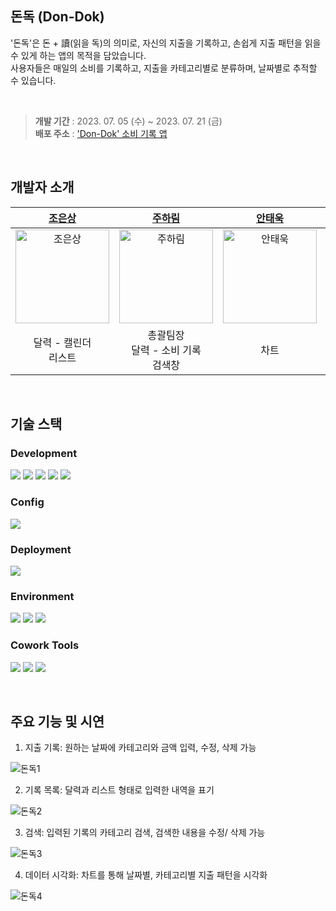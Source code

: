 ##  돈독 (Don-Dok)

<p>
'돈독'은 돈 + 讀(읽을 독)의 의미로, 자신의 지출을 기록하고, 손쉽게 지출 패턴을 읽을 수 있게 하는 앱의 목적을 담았습니다. <br/>
사용자들은 매일의 소비를 기록하고, 지출을 카테고리별로 분류하며, 날짜별로 추적할 수 있습니다.<br/>
</p>

<br />

> **개발 기간** : 2023. 07. 05 (수) ~ 2023. 07. 21 (금)<br /> **배포 주소** : ['Don-Dok' 소비 기록 앱](https://spiffy-eclair-5da7a8.netlify.app/)

<br />

## 개발자 소개

|                                             **[조은상](https://github.com/ChoEun-Sang)**                                              |                                             **[주하림](https://github.com/wngkfla01)**                                             |                                             **[안태욱](https://github.com/dotory0829)**                                              |                                             **[이용수](https://github.com/dragon-it)**                                              |
| :-----------------------------------------------------------------------------------------------------------------------------------: | :--------------------------------------------------------------------------------------------------------------------------------: | :----------------------------------------------------------------------------------------------------------------------------------: | :---------------------------------------------------------------------------------------------------------------------------------: |
| <a href="https://github.com/ChoEun-Sang"><img src="https://avatars.githubusercontent.com/u/128155681?v=4" width=150px alt="조은상" /> | <a href="https://github.com/wngkfla01"><img src="https://avatars.githubusercontent.com/u/64509945?v=4" width=150px alt="주하림" /> | <a href="https://github.com/dotory0829"><img src="https://avatars.githubusercontent.com/u/118456013?v=4" width=150px alt="안태욱" /> | <a href="https://github.com/dragon-it"><img src="https://avatars.githubusercontent.com/u/118169266?v=4" width=150px alt="이용수" /> |
|                                                        달력 - 캘린더<br>리스트                                                        |                                                     총괄팀장<br>달력 - 소비 기록<br>검색창                                                     |                                                                 차트                                                                 |                                                    차트<br>검색창<br>스타일                                                    |

<br />

## 기술 스택

### Development

<p>
<img src="https://img.shields.io/badge/HTML5-E34F26?style=flat&logo=html5&logoColor=white" />
<img src="https://img.shields.io/badge/CSS-1572B6?style=flat&logo=css3&logoColor=white" />
<img src="https://img.shields.io/badge/React-61DAFB?style=flat&logo=React&logoColor=white" />
<img src="https://img.shields.io/badge/Styled Components-DB7093?style=flat&logo=styled components&logoColor=white" />
<img src="https://img.shields.io/badge/Ant Design-0170FE?style=flat&logo=ant design&logoColor=white" />
</p>

### Config

<p>
<img src="https://img.shields.io/badge/npm-CB3837?style=flat&logo=npm&logoColor=white"/></a>
</p>

### Deployment

<img src="https://img.shields.io/badge/Netlify-00C7B7?style=flat&logo=NETLIFY&logoColor=white"/></a>

### Environment

<p>
<img src="https://img.shields.io/badge/Visual Studio Code-007ACC?style=flat&logo=Visual Studio Code&logoColor=white"/></a>
<img src="https://img.shields.io/badge/Git-F05032?style=flat&logo=Git&logoColor=white"/></a>
<img src="https://img.shields.io/badge/GitHub-181717?style=flat&logo=GitHub&logoColor=white"/></a>
</p>

### Cowork Tools

<p>
<img src="https://img.shields.io/badge/Slack-4A154B?style=flat&logo=Slack&logoColor=white" />
<img src="https://img.shields.io/badge/Notion-000000?style=flat&logo=Notion&logoColor=white" />
<img src="https://img.shields.io/badge/Zoom-2D8CFF?style=flat&logo=Zoom&logoColor=white" />
</p>

<br />

## 주요 기능 및 시연

1. 지출 기록:  원하는 날짜에 카테고리와 금액 입력, 수정, 삭제 가능<br/>

![돈독1](https://github.com/KDT1-FE/KDT5-M6/assets/128155681/2a0d114a-7f64-4bf2-b1b4-a08c60692624)

2. 기록 목록:  달력과 리스트 형태로 입력한 내역을 표기<br/>

![돈독2](https://github.com/KDT1-FE/KDT5-M6/assets/128155681/a84bcc0c-3e95-4e6b-8ff6-2505aea22466)

3. 검색:  입력된 기록의 카테고리 검색, 검색한 내용을 수정/ 삭제 가능<br/>

![돈독3](https://github.com/KDT1-FE/KDT5-M6/assets/128155681/d4580cd8-7cdd-4026-a6ba-57b2762832fc)

4. 데이터 시각화:  차트를 통해 날짜별, 카테고리별 지출 패턴을 시각화<br/>

![돈독4](https://github.com/KDT1-FE/KDT5-M6/assets/128155681/d4ff18c8-022c-4d99-adcf-bbd3e071b9ab)

